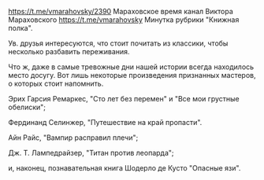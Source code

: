 https://t.me/vmarahovsky/2390
Мараховское время
канал Виктора Мараховского https://t.me/vmarahovsky
Минутка рубрики "Книжная полка".

Ув. друзья интересуются, что стоит почитать из классики, чтобы несколько разбавить переживания.

Что ж, даже в самые тревожные дни нашей истории всегда находилось место досугу. Вот лишь некоторые произведения признанных мастеров, о которых стоит напомнить.

Эрих Гарсия Ремаркес, "Сто лет без перемен" и "Все мои грустные обелиски";

Фердинанд Селинжер, "Путешествие на край пропасти".

Айн Райс, "Вампир расправил плечи";

Дж. Т. Лампедрайзер, "Титан против леопарда"; 

и, наконец, познавательная книга Шодерло де Кусто "Опасные язи".